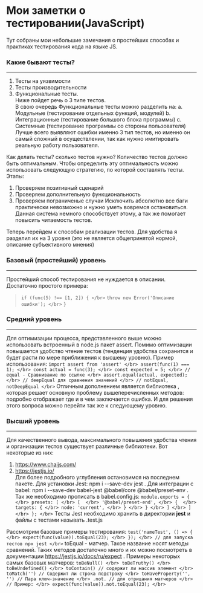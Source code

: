 # Мои заметки о тестировании(JavaScript)

Тут собраны мои небольшие замечания о простейших способах и практиках тестирования кода на языке JS.

### Какие бывают тесты?
------------------------------------
1. Тесты на уязвимости
2. Тесты производительности
3. Функциональные тесты. </br>
Ниже пойдет речь о 3 типе тестов. </br>
В свою очередь Функциональные тесты можно разделить на:
  a. Модульные (тестирование отдельных функций, модулей)
  b. Интеграционные (тестирование большого блока программы)
  c. Системные (тестирование программы со стороны пользователя) </br>
Лучше всего выявляют ошибки именно 3 тип тестов, но именно он самый сложный в осуществлении, так как нужно имитировать реальную работу пользователя.

Как делать тесты? сколько тестов нужно?
Количество тестов должно быть оптимальным. Чтобы определить эту оптимальность можно использовать следующую стратегию, по которой составлять тесты. Этапы:
1. Проверяем позитивный сценарий
2. Проверяем дополнительную функциональность
3. Проверяем пограниченые случаи
Исключить абсолютно все баги практически невозможно и нужно уметь вовремся остановиться. Данная система немного способствует этому, а так же помогает повысить читаемость тестов. 

Теперь перейдем к способам реализации тестов. Для удобства я разделил их на 3 уровня (это не является общепринятой нормой, описание субъективного мнения)

### Базовый (простейший) уровень
------------------------------------
Простейший способ тестирования не нуждается в описании. Достаточно простого примера:

>    `if (func(5) !== [1, 2]) { </br>`
>        `throw new Error('Описание ошибки'); </br>`
>    `}`

### Средний уровень
------------------------------------
Для оптимизации процесса, представленного выше можно использовать встроенный в node.js пакет assert.
Помимо оптимизации повышается удобство чтение тестов (тенденция удобства сохранится и будет расти по мере приближения к высшему уровню).
Пример использования:
`
import assert from 'assert' </br>
assert(func(1) === 1); </br>
const actual = func(3); </br>
const expected = 5; </br>
// equal - Сравнивание по ссылке </br>
assert.equal(actual, expected); </br>
// deepEqual для сравнения значений </br>
// notEqual, notDeepEqual </br>
`
Отличным дополнением является библиотека <power-assets>, которая решает основную проблему вышеперечисленных методов: <power-assets> подробно отображает где и в чем заключается ошибка.
И для решения этого вопроса можно перейти так же к следующему уровню.

### Высший уровень
------------------------------------
Для качественного вывода, максимального повышения удобства чтения и организации тестов существует различные библиотеки. 
Вот некоторые из них:
1. https://www.chaijs.com/
2. https://jestjs.io/ </br>
Для более подробного углубления остановимся на последнем пакете.
Для установки Jest: npm i --save-dev jest .
Для интеграции с babel: npm i --save-dev babel-jest @babel/core @babel/preset-env .
Так же необходимо прописать в babel.config.js:
`
module.exports = { </br>
  presets: [ </br>
    [  </br>
      '@babel/preset-end', </br>
      {  </br>
        targets: { </br>
          node: 'current', </br>
        } </br>
      } </br>
    ] </br>
  ] </br>
}; </br>
`
Тесты Jest необходимо хранить в директории __jest__ и файлы с тестами называть <name>.test.js

Рассмотрим базовые примеры тестирования:
`
test('nameTest', () => { </br>
  expect(func(value)).toEqual(23); </br>
}); </br>
// для запуска тестов npx jest </br>
`
toEqual - матчер. Такое название носят методы сравнений. Таких методов достаточно много и их можно посмотреть в документации https://jestjs.io/docs/ru/expect .
Примеры некоторых самых базовых матчеров:
`
toBeNull() </br>
toBeTruthy() </br>
toBeUndefined() </br>
toContain() // содержит ли массив элемент </br>
toMatch('') // Содержит ли строка подстроку </br>
toHaveProperty('', '') // Пара ключ-значение </br>
.not. // для отрицания матчеров </br>
// Пример: </br>
expect(func(value)).not.toEqual(23); </br>
`